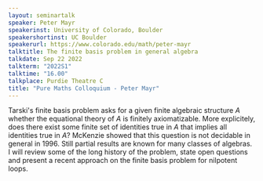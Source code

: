 ```yaml
---
layout: seminartalk
speaker: Peter Mayr
speakerinst: University of Colorado, Boulder
speakershortinst: UC Boulder
speakerurl: https://www.colorado.edu/math/peter-mayr
talktitle: The finite basis problem in general algebra
talkdate: Sep 22 2022
talkterm: "2022S1"
talktime: "16.00"
talkplace: Purdie Theatre C
title: "Pure Maths Colloquium - Peter Mayr"
---
```


Tarski's finite basis problem asks for a given finite algebraic structure $A$ whether the equational theory of $A$ is finitely axiomatizable. More explicitely, does there exist some finite set of identities true in $A$ that implies all identities true in $A$? McKenzie showed that this question is not decidable in general in 1996. Still partial results are known for many classes of algebras. I will review some of the long history of the problem, state open questions and present a recent approach on the finite basis problem for nilpotent loops.
